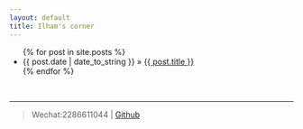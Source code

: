 ```yaml
---
layout: default
title: Ilham's corner
---
```




<ul class="posts">
    {% for post in site.posts %}
      <li><span>{{ post.date | date_to_string }}</span> &raquo; <a href="{{ post.url }}">{{ post.title }}</a></li>
    {% endfor %}
</ul>

<br />
<hr />
<blockquote>
Wechat:2286611044&nbsp;|&nbsp;<a href="http://github.com/ilhamxyz/">Github</a>
</blockquote>
